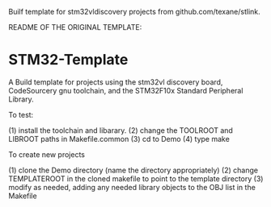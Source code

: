 

Builf template for stm32vldiscovery projects from github.com/texane/stlink.


README OF THE ORIGINAL TEMPLATE:


STM32-Template
==============

A Build template for projects using the stm32vl discovery board, 
CodeSourcery gnu toolchain, and the STM32F10x Standard Peripheral Library.

To test:

   (1) install the toolchain and libarary.
   (2) change the TOOLROOT and LIBROOT paths in Makefile.common
   (3) cd to Demo
   (4) type make

To create new projects

   (1) clone the Demo directory (name the directory appropriately)
   (2) change TEMPLATEROOT in the cloned makefile to point to the 
       template directory
   (3) modify as needed, adding any needed library objects to the OBJ 
       list in the Makefile

